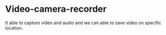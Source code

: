 # Video-camera-recorder
It able to capture video and audio and we can able to save video on specific location.
